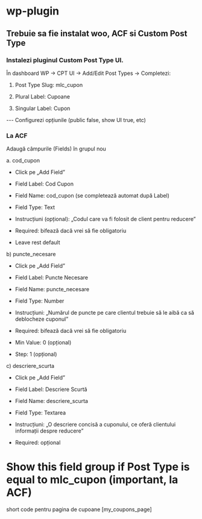 # wp-plugin

## Trebuie sa fie instalat woo, ACF si Custom Post Type


### Instalezi pluginul Custom Post Type UI.

În dashboard WP → CPT UI → Add/Edit Post Types → Completezi:

1. Post Type Slug: mlc_cupon

2. Plural Label: Cupoane

3. Singular Label: Cupon

--- Configurezi opțiunile (public false, show UI true, etc)



### La ACF
 Adaugă câmpurile (Fields) în grupul nou
 
a. cod_cupon
- Click pe „Add Field”

- Field Label: Cod Cupon

- Field Name: cod_cupon (se completează automat după Label)

- Field Type: Text

- Instrucțiuni (opțional): „Codul care va fi folosit de client pentru reducere”

- Required: bifează dacă vrei să fie obligatoriu

- Leave rest default

b) puncte_necesare

- Click pe „Add Field”

- Field Label: Puncte Necesare

- Field Name: puncte_necesare

- Field Type: Number

- Instrucțiuni: „Numărul de puncte pe care clientul trebuie să le aibă ca să deblocheze cuponul”

- Required: bifează dacă vrei să fie obligatoriu

- Min Value: 0 (opțional)

- Step: 1 (opțional)

c) descriere_scurta

- Click pe „Add Field”

- Field Label: Descriere Scurtă

- Field Name: descriere_scurta

- Field Type: Textarea

- Instrucțiuni: „O descriere concisă a cuponului, ce oferă clientului informații despre reducere”

- Required: opțional

# Show this field group if Post Type is equal to mlc_cupon (important, la ACF)

short code pentru pagina de cupoane [my_coupons_page]
